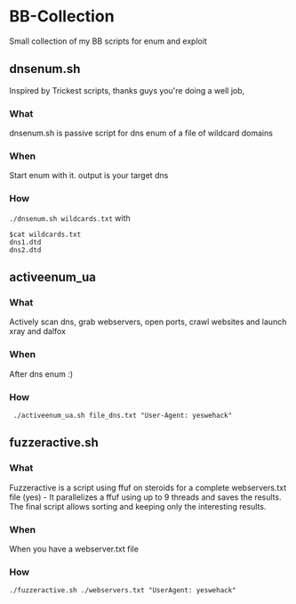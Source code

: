 # BB-Collection
Small collection of my BB scripts for enum and exploit
## dnsenum.sh
Inspired by Trickest scripts, thanks guys you're doing a well job,
### What
dnsenum.sh is passive script for dns enum of a file of wildcard domains
### When
Start enum with it. output is your target dns
### How
``` ./dnsenum.sh wildcards.txt ```
with 
```
$cat wildcards.txt
dns1.dtd
dns2.dtd
```

## activeenum_ua
### What
Actively scan dns, grab webservers, open ports, crawl websites and launch xray and dalfox
### When
After dns enum :)
### How
``` ./activeenum_ua.sh file_dns.txt "User-Agent: yeswehack"```

## fuzzeractive.sh
### What
Fuzzeractive is a script using ffuf on steroids for a complete webservers.txt file (yes) - It parallelizes a ffuf using up to 9 threads and saves the results. The final script allows sorting and keeping only the interesting results.
### When
When you have a webserver.txt file
### How
``` ./fuzzeractive.sh ./webservers.txt "UserAgent: yeswehack" ```




